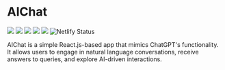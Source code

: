 # AIChat
![](https://badges.creative-minds.studio/Vishal-Pattar/aichat/views?color=FFF)
![](https://badges.creative-minds.studio/Vishal-Pattar/aichat/clones?color=FFF)
![](https://badges.creative-minds.studio/Vishal-Pattar/aichat/forks?color=FFF)
![](https://badges.creative-minds.studio/Vishal-Pattar/aichat/downloads?color=FFF)
![](https://badges.creative-minds.studio/Vishal-Pattar/aichat/commits?color=FFF)
![Netlify Status](https://api.netlify.com/api/v1/badges/554469f5-7ccd-4673-953e-53d21434ecaa/deploy-status)

AIChat is a simple React.js-based app that mimics ChatGPT's functionality. It allows users to engage in natural language conversations, receive answers to queries, and explore AI-driven interactions.
